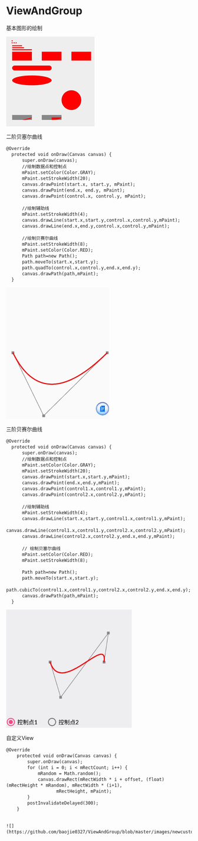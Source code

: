 # ViewAndGroup
基本图形的绘制

![](https://github.com/baojie0327/ViewAndGroup/blob/master/images/basic.jpg)

二阶贝塞尔曲线
```
@Override
  protected void onDraw(Canvas canvas) {
      super.onDraw(canvas);
      //绘制数据点和控制点
      mPaint.setColor(Color.GRAY);
      mPaint.setStrokeWidth(20);
      canvas.drawPoint(start.x, start.y, mPaint);
      canvas.drawPoint(end.x, end.y, mPaint);
      canvas.drawPoint(control.x, control.y, mPaint);

      //绘制辅助线
      mPaint.setStrokeWidth(4);
      canvas.drawLine(start.x,start.y,control.x,control.y,mPaint);
      canvas.drawLine(end.x,end.y,control.x,control.y,mPaint);

      //绘制贝赛尔曲线
      mPaint.setStrokeWidth(8);
      mPaint.setColor(Color.RED);
      Path path=new Path();
      path.moveTo(start.x,start.y);
      path.quadTo(control.x,control.y,end.x,end.y);
      canvas.drawPath(path,mPaint);
  }
  ```
![](https://github.com/baojie0327/ViewAndGroup/blob/master/images/baizer_two.gif)

三阶贝赛尔曲线
```
@Override
  protected void onDraw(Canvas canvas) {
      super.onDraw(canvas);
      //绘制数据点和控制点
      mPaint.setColor(Color.GRAY);
      mPaint.setStrokeWidth(20);
      canvas.drawPoint(start.x,start.y,mPaint);
      canvas.drawPoint(end.x,end.y,mPaint);
      canvas.drawPoint(control1.x,control1.y,mPaint);
      canvas.drawPoint(control2.x,control2.y,mPaint);

      //绘制辅助线
      mPaint.setStrokeWidth(4);
      canvas.drawLine(start.x,start.y,control1.x,control1.y,mPaint);
      canvas.drawLine(control1.x,control1.y,control2.x,control2.y,mPaint);
      canvas.drawLine(control2.x,control2.y,end.x,end.y,mPaint);

      // 绘制贝塞尔曲线
      mPaint.setColor(Color.RED);
      mPaint.setStrokeWidth(8);

      Path path=new Path();
      path.moveTo(start.x,start.y);
      path.cubicTo(control1.x,control1.y,control2.x,control2.y,end.x,end.y);
      canvas.drawPath(path,mPaint);
  }
  ```

![](https://github.com/baojie0327/ViewAndGroup/blob/master/images/baizer_three.gif)

自定义View

```
@Override
    protected void onDraw(Canvas canvas) {
        super.onDraw(canvas);
        for (int i = 0; i < mRectCount; i++) {
            mRandom = Math.random();
            canvas.drawRect(mRectWidth * i + offset, (float) (mRectHeight * mRandom), mRectWidth * (i+1),
                   mRectHeight, mPaint);
        }
        postInvalidateDelayed(300);
    }
    
  ```
    
    ![](https://github.com/baojie0327/ViewAndGroup/blob/master/images/newcustom.gif)
    
    
